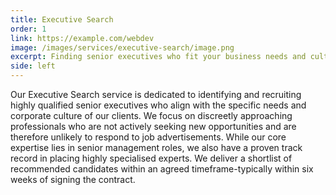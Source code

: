 ```yaml
---
title: Executive Search
order: 1
link: https://example.com/webdev
image: /images/services/executive-search/image.png
excerpt: Finding senior executives who fit your business needs and culture-perfectly.
side: left
---
```

Our Executive Search service is dedicated to identifying and recruiting highly qualified senior executives who align with the specific needs and corporate culture of our clients. We focus on discreetly approaching professionals who are not actively seeking new opportunities and are therefore unlikely to respond to job advertisements. While our core expertise lies in senior management roles, we also have a proven track record in placing highly specialised experts. We deliver a shortlist of recommended candidates within an agreed timeframe-typically within six weeks of signing the contract.
